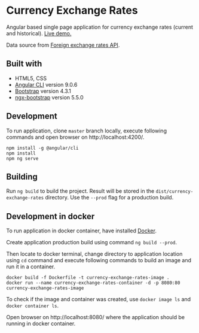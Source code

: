 # Currency Exchange Rates

Angular based single page application for currency exchange rates (current and historical). [Live demo.](https://ritakrastina.github.io/currency-exchange-rates/)

Data source from [Foreign exchange rates API](https://exchangeratesapi.io/).

## Built with

- HTML5, CSS
- [Angular CLI](https://github.com/angular/angular-cli) version 9.0.6
- [Bootstrap](https://getbootstrap.com/) version 4.3.1
- [ngx-bootstrap](https://valor-software.com/ngx-bootstrap) version 5.5.0

## Development

To run application, clone `master` branch locally, execute following commands and open browser on http://localhost:4200/.
```
npm install -g @angular/cli
npm install
npm ng serve
```

## Building

Run `ng build` to build the project. Result will be stored in the `dist/currency-exchange-rates` directory. Use the `--prod` flag for a production build.

## Development in docker

To run application in docker container, have installed [Docker](https://www.docker.com/).

Create application production build using command `ng build --prod`.

Then locate to docker terminal, change directory to application location using `cd` command and execute following commands to build an image and run it in a container.
```
docker build -f Dockerfile -t currency-exchange-rates-image .
docker run --name currency-exchange-rates-container -d -p 8080:80 currency-exchange-rates-image
```

To check if the image and container was created, use `docker image ls` and `docker container ls`.

Open browser on http://localhost:8080/ where the application should be running in docker container.
